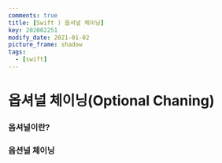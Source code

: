 ```yaml
---
comments: true
title: [Swift ) 옵셔널 체이닝]
key: 202002251
modify_date: 2021-01-02
picture_frame: shadow
tags:
  - [swift]
---
```

 
# 옵셔널 체이닝(Optional Chaning)
 
### 옵셔널이란?

### 옵션널 체이닝

